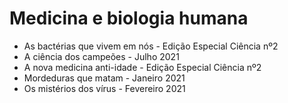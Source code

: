 # Medicina e biologia humana

* As bactérias que vivem em nós - Edição Especial Ciência nº2
* A ciência dos campeões - Julho 2021
* A nova medicina anti-idade - Edição Especial Ciência nº2
* Mordeduras que matam - Janeiro 2021 
* Os mistérios dos vírus - Fevereiro 2021
